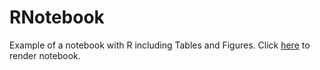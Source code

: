 # RNotebook
Example of a notebook with R including Tables and Figures. Click [here](https://rawgit.com/crsuzh/RNotebook/master/RNotebook.nb.html) to render notebook.
